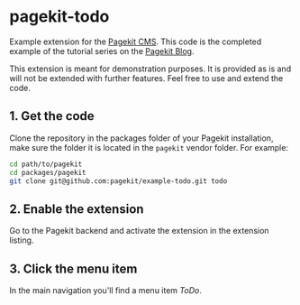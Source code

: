 # pagekit-todo

Example extension for the [Pagekit CMS](https://github.com/pagekit/pagekit). This code is the completed example of the tutorial series on the [Pagekit Blog](https://pagekit.com/blog).

This extension is meant for demonstration purposes. It is provided as is and will not be extended with further features. Feel free to use and extend the code.

## 1. Get the code

Clone the repository in the packages folder of your Pagekit installation, make sure the folder it is located in the `pagekit` vendor folder. For example:

```sh
cd path/to/pagekit
cd packages/pagekit
git clone git@github.com:pagekit/example-todo.git todo
```

## 2. Enable the extension

Go to the Pagekit backend and activate the extension in the extension listing.

## 3. Click the menu item

In the main navigation you'll find a menu item *ToDo*.
